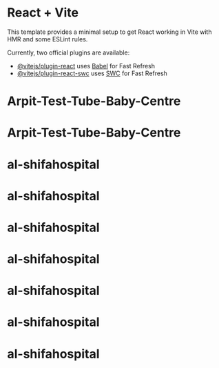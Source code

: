 # React + Vite

This template provides a minimal setup to get React working in Vite with HMR and some ESLint rules.

Currently, two official plugins are available:

- [@vitejs/plugin-react](https://github.com/vitejs/vite-plugin-react/blob/main/packages/plugin-react/README.md) uses [Babel](https://babeljs.io/) for Fast Refresh
- [@vitejs/plugin-react-swc](https://github.com/vitejs/vite-plugin-react-swc) uses [SWC](https://swc.rs/) for Fast Refresh
# Arpit-Test-Tube-Baby-Centre
# Arpit-Test-Tube-Baby-Centre
# al-shifahospital
# al-shifahospital
# al-shifahospital
# al-shifahospital
# al-shifahospital
# al-shifahospital
# al-shifahospital
